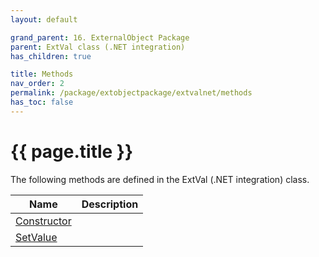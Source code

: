 ```yaml
---
layout: default

grand_parent: 16. ExternalObject Package
parent: ExtVal class (.NET integration)
has_children: true

title: Methods
nav_order: 2
permalink: /package/extobjectpackage/extvalnet/methods
has_toc: false
---
```

# {{ page.title }}

The following methods are defined in the ExtVal (.NET integration) class.

|Name       | Description |
|----------	|-------------|
|[Constructor](/package/extobjectpackage/extvalnet/methods/constructor) |  |
|[SetValue](/package/extobjectpackage/extvalnet/methods/setvalue) |  |
